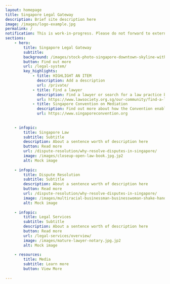 ```yaml
---
layout: homepage
title: Singapore Legal Gateway
description: Brief site description here
image: /images/logo-example.jpg
permalink: /
notification: This is work-in-progress. Please do not forward to externals.
sections:
    - hero:
        title: Singapore Legal Gateway
        subtitle: 
        background: /images/stock-photo-singapore-downtown-skyline-with-the-supreme-court-building-325857437.jpg
        button: Find out more
        url: /legal-system/
        key_highlights:
            - title: HIGHLIGHT AN ITEM
              description: Add a description
              url: /private/
            - title: Find a lawyer
              description: Find a lawyer or search for a law practice by specialisation
              url: https://www.lawsociety.org.sg/our-community/find-a-lawyer/
            - title: Singapore Convention on Mediation
              description: Find out more about how the Convention enables disputing parties to enforce and invoke settlement agreements across borders
              url: https://www.singaporeconvention.org
   
        
    - infopic:
        title: Singapore Law
        subtitle: Subtitle
        description: About a sentence worth of description here
        button: Read more
        url: /dispute-resolution/why-resolve-disputes-in-singapore/
        image: /images/closeup-open-law-book.jpg.jp2
        alt: Mock image  
        
    - infopic:
        title: Dispute Resolution
        subtitle: Subtitle
        description: About a sentence worth of description here
        button: Read more
        url: /dispute-resolution/why-resolve-disputes-in-singapore/
        image: /images/multiracial-businessman-businesswoman-shake-hands.jpg.jp2
        alt: Mock image
    
    - infopic:
        title: Legal Services
        subtitle: Subtitle
        description: About a sentence worth of description here
        button: Read more
        url: /legal-services/overview/
        image: /images/mature-lawyer-notary.jpg.jp2
        alt: Mock image
        
    - resources:
        title: Media
        subtitle: Learn more
        button: View More
        
---
```

